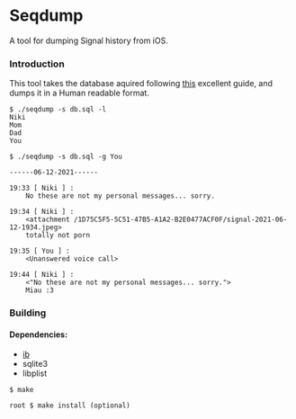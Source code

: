 # Seqdump

A tool for dumping Signal history from iOS.

### Introduction

This tool takes the database aquired following [this](https://cight.co/backup-signal-ios-jailbreak/) excellent guide, and dumps it in a Human readable format.

~~~
$ ./seqdump -s db.sql -l
Niki
Mom
Dad
You

$ ./seqdump -s db.sql -g You

------06-12-2021------

19:33 [ Niki ] :
    No these are not my personal messages... sorry.

19:34 [ Niki ] :
    <attachment /1D75C5F5-5C51-47B5-A1A2-B2E0477ACF0F/signal-2021-06-12-1934.jpeg>
    totally not porn

19:35 [ You ] :
    <Unanswered voice call>

19:44 [ Niki ] :
    <"No these are not my personal messages... sorry.">
    Miau :3
~~~

### Building

#### Dependencies:
- [ib](https://github.com/Niki-Nu/ibranching)
- sqlite3
- libplist

~~~
$ make

root $ make install (optional)
~~~
